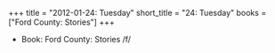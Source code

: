 +++
title = "2012-01-24: Tuesday"
short_title = "24: Tuesday"
books = ["Ford County: Stories"]
+++


* Book: Ford County: Stories /f/
